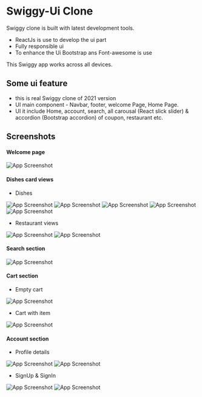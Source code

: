 # Swiggy-Ui Clone 

Swiggy clone is built with latest development tools.


 - ReactJs is use to develop the ui part
 - Fully responsible ui 
 - To enhance the Ui Bootstrap ans Font-awesome is use

This Swiggy app works across all devices.

## Some ui feature 
 - this is real Swiggy clone of 2021 version
 - UI main component - Navbar, footer, welcome Page, Home Page.
 - UI it include Home, account, search, all carousal (React slick slider) & accordion (Bootstrap accordion) of coupon, restaurant etc.
 

## Screenshots
#### Welcome page 

![App Screenshot](https://github.com/airKing05/new-food-app/blob/newbranch/client/screenShort/Screenshot%202022-07-24%20at%201.28.25%20AM.png?raw=true)

#### Dishes card views

- Dishes

![App Screenshot](https://github.com/airKing05/new-food-app/blob/newbranch/client/screenShort/Screenshot%202022-07-24%20at%201.29.50%20AM.png?raw=true)
![App Screenshot](https://github.com/airKing05/new-food-app/blob/newbranch/client/screenShort/Screenshot%202022-07-24%20at%201.32.47%20AM.png?raw=true)
![App Screenshot](https://github.com/airKing05/new-food-app/blob/newbranch/client/screenShort/Screenshot%202022-07-24%20at%201.33.05%20AM.png?raw=true)
![App Screenshot](https://github.com/airKing05/new-food-app/blob/newbranch/client/screenShort/Screenshot%202022-07-24%20at%201.32.01%20AM.png?raw=true)
![App Screenshot](https://github.com/airKing05/new-food-app/blob/newbranch/client/screenShort/Screenshot%202022-07-24%20at%201.32.27%20AM.png?raw=true)

- Restaurant views

![App Screenshot](https://github.com/airKing05/new-food-app/blob/newbranch/client/screenShort/Screenshot%202022-07-24%20at%201.31.21%20AM.png?raw=true)
![App Screenshot](https://github.com/airKing05/new-food-app/blob/newbranch/client/screenShort/Screenshot%202022-07-24%20at%201.46.04%20AM.png?raw=true)

#### Search section

![App Screenshot](https://github.com/airKing05/new-food-app/blob/newbranch/client/screenShort/Screenshot%202022-07-24%20at%201.43.52%20AM.png?raw=true)

#### Cart section

- Empty cart

![App Screenshot](https://github.com/airKing05/new-food-app/blob/newbranch/client/screenShort/Screenshot%202022-07-24%20at%201.40.38%20AM.png?raw=true)

- Cart with item

![App Screenshot](https://github.com/airKing05/new-food-app/blob/newbranch/client/screenShort/Screenshot%202022-07-24%20at%201.41.25%20AM.png?raw=true)

#### Account section

- Profile details

![App Screenshot](https://github.com/airKing05/new-food-app/blob/newbranch/client/screenShort/Screenshot%202022-07-24%20at%201.39.07%20AM.png?raw=true)
![App Screenshot](https://github.com/airKing05/new-food-app/blob/newbranch/client/screenShort/Screenshot%202022-07-24%20at%201.39.49%20AM.png?raw=true)

- SignUp & SignIn

![App Screenshot](https://github.com/airKing05/new-food-app/blob/newbranch/client/screenShort/Screenshot%202022-07-24%20at%201.37.21%20AM.png?raw=true)
![App Screenshot](https://github.com/airKing05/new-food-app/blob/newbranch/client/screenShort/Screenshot%202022-07-24%20at%201.38.18%20AM.png?raw=true)